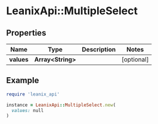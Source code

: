 # LeanixApi::MultipleSelect

## Properties

| Name | Type | Description | Notes |
| ---- | ---- | ----------- | ----- |
| **values** | **Array&lt;String&gt;** |  | [optional] |

## Example

```ruby
require 'leanix_api'

instance = LeanixApi::MultipleSelect.new(
  values: null
)
```

